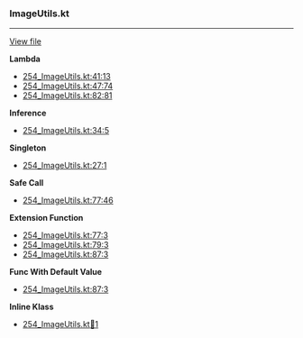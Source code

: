 ### ImageUtils.kt
---
[View file](../files/254_ImageUtils.kt)

**Lambda**

 - [254_ImageUtils.kt:41:13](../files/254_ImageUtils.kt#L41)
 - [254_ImageUtils.kt:47:74](../files/254_ImageUtils.kt#L47)
 - [254_ImageUtils.kt:82:81](../files/254_ImageUtils.kt#L82)

**Inference**

 - [254_ImageUtils.kt:34:5](../files/254_ImageUtils.kt#L34)

**Singleton**

 - [254_ImageUtils.kt:27:1](../files/254_ImageUtils.kt#L27)

**Safe Call**

 - [254_ImageUtils.kt:77:46](../files/254_ImageUtils.kt#L77)

**Extension Function**

 - [254_ImageUtils.kt:77:3](../files/254_ImageUtils.kt#L77)
 - [254_ImageUtils.kt:79:3](../files/254_ImageUtils.kt#L79)
 - [254_ImageUtils.kt:87:3](../files/254_ImageUtils.kt#L87)

**Func With Default Value**

 - [254_ImageUtils.kt:87:3](../files/254_ImageUtils.kt#L87)

**Inline Klass**

 - [254_ImageUtils.kt:100:1](../files/254_ImageUtils.kt#L100)
